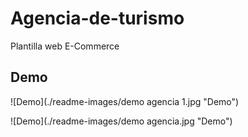 # Agencia-de-turismo

Plantilla web E-Commerce 


## Demo

![Demo](./readme-images/demo agencia 1.jpg "Demo")

![Demo](./readme-images/demo agencia.jpg "Demo")
